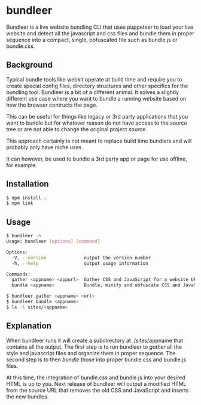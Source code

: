 # bundleer

Bundleer is a live website bundling CLI that uses puppeteer to load your live website and detect all the javascript and css files and bundle them in proper sequence into a compact, single, obfuscated file such as bundle.js or bundle.css.

## Background

Typical bundle tools like webkit operate at build time and require you to create special config files, directory structures and other specifics for the bundling tool.
Bundleer is a bit of a different animal. It solves a slightly different use case where you want to bundle a running website based on how the browser contructs the page.

This can be useful for things like legacy or 3rd party applications that you want to bundle but for whatever reason do not have access to the source tree or are not able to change the original project source.

This approach certainly is not meant to replace build time bundlers and will probably only have niche uses.

It can however, be used to bundle a 3rd party app or page for use offline, for example.

## Installation

```bash
$ npm install .
$ npm link
```

## Usage

```bash
$ bundleer -h
Usage: bundleer [options] [command]

Options:
  -V, --version              output the version number
  -h, --help                 output usage information

Commands:
  gather <appname> <appurl>  Gather CSS and JavaScript for a website URL.
  bundle <appname>           Bundle, minify and obfuscate CSS and JavaScript for a gathered app.
```
```bash
$ bundleer gather <appname> <url>
$ bundleer bundle <appname>
$ ls -l sites/<appname>
```

## Explanation

When bundleer runs it will create a subdirectory at ./sites/appname that contains all the output.
The first step is to run bundleer to *gather* all the style and javascript files and organize them in proper sequence.
The second step is to then *bundle* those into proper bundle.css and bundle.js files.

At this time, the integration of bundle.css and bundle.js into your desired HTML is up to you.
Next release of bundleer will output a modified HTML from the source URL that removes the old CSS and JavaScript and inserts the new bundles.